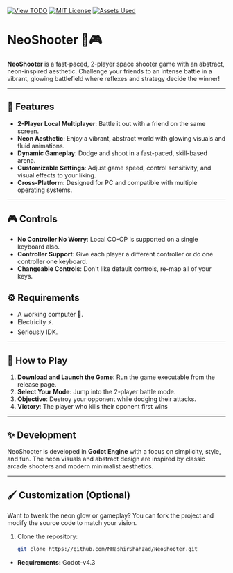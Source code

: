 [![View TODO](https://img.shields.io/badge/View-TODO-blue)](/notes/TODO.md) [![MIT License](https://img.shields.io/badge/License-MIT-green)](LICENSE)
[![Assets Used](https://img.shields.io/badge/Assets-Used-red)](/notes/assets-license.md)


# NeoShooter 🚀🎮

**NeoShooter** is a fast-paced, 2-player space shooter game with an abstract, neon-inspired aesthetic. Challenge your friends to an intense battle in a vibrant, glowing battlefield where reflexes and strategy decide the winner!

---

## 🌟 Features

- **2-Player Local Multiplayer**: Battle it out with a friend on the same screen.
- **Neon Aesthetic**: Enjoy a vibrant, abstract world with glowing visuals and fluid animations.
- **Dynamic Gameplay**: Dodge and shoot in a fast-paced, skill-based arena.
- **Customizable Settings**: Adjust game speed, control sensitivity, and visual effects to your liking.
- **Cross-Platform**: Designed for PC and compatible with multiple operating systems.

---

## 🎮 Controls

- **No Controller No Worry**: Local CO-OP is supported on a single keyboard also. 
- **Controller Support**: Give each player a different controller or do one controller one keyboard.
- **Changeable Controls**: Don't like default controls, re-map all of your keys.


## ⚙️ Requirements
- A working computer 🥔.
- Electricity ⚡.
- Seriously IDK.

---

## 🚀 How to Play

1. **Download and Launch the Game**: Run the game executable from the release page.
2. **Select Your Mode**: Jump into the 2-player battle mode.
3. **Objective**: Destroy your opponent while dodging their attacks.
4. **Victory**: The player who kills their oponent first wins

---


## ✨ Development

NeoShooter is developed in **Godot Engine** with a focus on simplicity, style, and fun. The neon visuals and abstract design are inspired by classic arcade shooters and modern minimalist aesthetics.

---

## 🖌️ Customization (Optional)

Want to tweak the neon glow or gameplay? You can fork the project and modify the source code to match your vision.

1. Clone the repository:
   ```bash
   git clone https://github.com/MHashirShahzad/NeoShooter.git
   ```
- **Requirements:** Godot-v4.3
